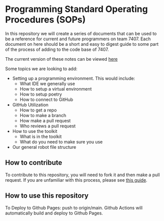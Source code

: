 # Programming Standard Operating Procedures (SOPs)

In this repository we will create a series of documents that can be used to be a reference for current and future programmers on team 7407. Each document on here should be a short and easy to digest guide to some part of the process of adding to the code base of 7407. 

The current version of these notes can be viewed [here](https://choate-robotics.github.io/Programming-SOPs/index.html)

Some topics we are looking to add:

* Setting up a programming environment. This would include:
	- What IDE we generally use
	- How to setup a virtual environment
	- How to setup poetry
	- How to connect to GitHub
* GitHub Utilization
	- How to get a repo
	- How to make a branch
	- How make a pull request
	- Who reviews a pull request
* How to use the toolkit
	- What is in the toolkit
	- What do you need to make sure you use
* Our general robot file structure

## How to contribute

To contribute to this repository, you will need to fork it and then make a pull request. If you are unfamiliar with this process, please see [this guide](https://docs.github.com/en/github/collaborating-with-issues-and-pull-requests/creating-a-pull-request-from-a-fork).

## How to use this repository

To Deploy to Github Pages: push to origin/main. Github Actions will automatically build and deploy to Github Pages.